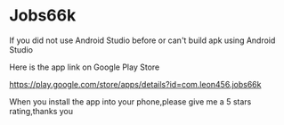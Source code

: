 Jobs66k
=======

If you did not use Android Studio before or can't build apk using Android Studio

Here is the app link on Google Play Store

https://play.google.com/store/apps/details?id=com.leon456.jobs66k

When you install the app into your phone,please give me a 5 stars rating,thanks you


